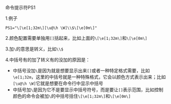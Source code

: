 命令提示符PS1

1.例子

```
PS1="\[\e[1;32m\][\u@\h \W]\\$\[\e[0m\]" 
```

2.颜色配置需要单独用`[]`括起来，比如上面的`\[\e[1;32m\]`和`\[\e[0m\]`

3.加`\`的意思是转义，比如`\\$`

4.中括号有的加了转义有的没加的原因是：

* 中括号没加`\`是因为就是想要显示出来`[]`或者一种特定格式需要，比如`\e[1;32m`，这里的中括号就是一种特殊格式，它会以颜色方式表示出来；比如`[\u@\h \W]`它就是想要在命令行中显示中括号
* 中括号加`\`是因为它不是要显示中括号符号，而是要让`[]`表示范围，比如控制颜色的命令会被加`\`的中括号括住`\[\e[1;32m\]`和`\[\e[0m\]`

